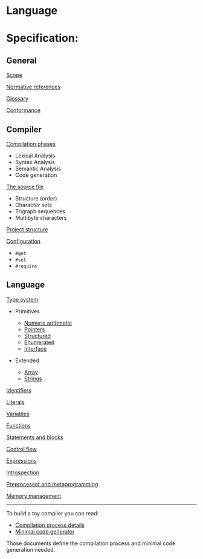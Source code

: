 # Language

# Specification:

## General

[Scope](general/scope.md)

[Normative references](general/normative-references.md)

[Glossary](general/glossary.md)

[Conformance](general/conformance.md)

## Compiler

[Compilation phases](compiler/compilation-phases.md)

* Lexical Analysis
* Syntax Analysis
* Semantic Analysis
* Code generation

[The source file](compiler/the-source-file.md)

* Structure (order)
* Character sets
* Trigraph sequences
* Multibyte characters

[Project structure](compiler/project-structure.md)

[Configuration](compiler/compiler-configuration.md)

* `#get`
* `#set`
* `#require`

<!--
-->

## Language

[Type system](language/type-system.md)

* Primitives
  * [Numeric arithmetic](language/types/numeric-arithmetic.md)
  * [Pointers](language/types/pointers.md)
  * [Structured](language/types/structured.md)
  * [Enumerated](language/types/enumerated.md)
  * [Interface](language/types/interface.md)

* Extended
  * [Array](language/types/array.md)
  * [Strings](language/types/strings.md)

[Identifiers](language/identifiers.md)

[Literals](language/literals.md)

[Variables](language/variables.md)

[Functions](language/functions.md)

[Statements and blocks](language/statements-and-blocks.md)

[Control flow](language/control-flow.md)

[Expressions](language/expressions.md)

[Introspection](language/introspection.md)

[Preprocessor and metaprogramming](preprocessor-and-metaprogramming.md)

[Memory management](memory-management.md)

<!--
[6. Statements](statements.md)

[4. Declarations](declarations.md)
-->

---

To build a toy compiler you can read:
* [Compilation process details](compilation.md)
* [Minimal code generator](minimal-code-generation-set.md)

Those documents define the compilation process and minimal code generation needed.
